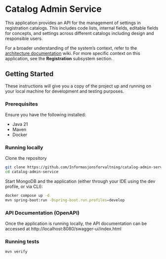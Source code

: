 # Catalog Admin Service

This application provides an API for the management of settings in registration catalogs. This includes code lists,
internal fields, editable fields for concepts, and settings across different catalogs including design and responsible
users.

For a broader understanding of the system’s context, refer to
the [architecture documentation](https://github.com/Informasjonsforvaltning/architecture-documentation) wiki. For more
specific context on this application, see the **Registration** subsystem section.

## Getting Started

These instructions will give you a copy of the project up and running on your local machine for development and testing
purposes.

### Prerequisites

Ensure you have the following installed:

- Java 21
- Maven
- Docker

### Running locally

Clone the repository

```sh
git clone https://github.com/Informasjonsforvaltning/catalog-admin-service.git
cd catalog-admin-service
```

Start MongoDB and the application (either through your IDE using the dev profile, or via CLI):

```sh
docker compose up -d
mvn spring-boot:run -Dspring-boot.run.profiles=develop
```

### API Documentation (OpenAPI)

Once the application is running locally, the API documentation can be accessed
at http://localhost:8080/swagger-ui/index.html

### Running tests

```sh
mvn verify
```
